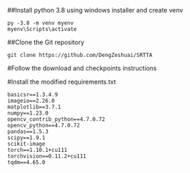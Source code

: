 ##Install python 3.8 using windows installer and create venv

```
py -3.8 -m venv myenv
myenv\Scripts\activate
```
##Clone the Git repository

```
git clone https://github.com/DengZeshuai/SRTTA
```

#Follow the download and checkpoints instructions

#Install the modified requirements.txt
```
basicsr==1.3.4.9
imageio==2.26.0
matplotlib==3.7.1
numpy==1.23.0
opencv_contrib_python==4.7.0.72
opencv_python==4.7.0.72
pandas==1.5.3
scipy==1.9.1
scikit-image
torch==1.10.1+cu111
torchvision==0.11.2+cu111
tqdm==4.65.0
```

